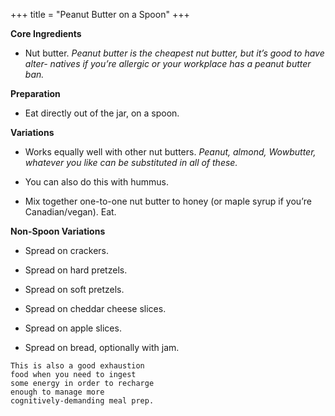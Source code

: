 +++
title = "Peanut Butter on a Spoon"
+++

**Core Ingredients**
- Nut butter. _Peanut butter is the cheapest nut butter, but it’s good to have alter-
natives if you’re allergic or your workplace has a peanut butter ban._

**Preparation**
- Eat directly out of the jar, on a spoon.

**Variations**
- Works equally well with other nut butters. _Peanut, almond, Wowbutter,
whatever you like can be substituted in all of these._

- You can also do this with hummus.

- Mix together one-to-one nut butter to honey (or maple syrup if you’re
Canadian/vegan). Eat.

**Non-Spoon Variations**
- Spread on crackers.

- Spread on hard pretzels.

- Spread on soft pretzels.

- Spread on cheddar cheese slices.

- Spread on apple slices.

- Spread on bread, optionally with jam.

```
This is also a good exhaustion
food when you need to ingest
some energy in order to recharge
enough to manage more
cognitively-demanding meal prep.
```